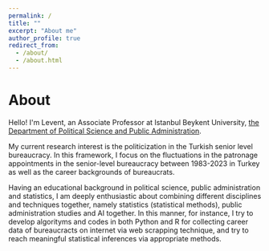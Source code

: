 ```yaml
---
permalink: /
title: ""
excerpt: "About me"
author_profile: true
redirect_from: 
  - /about/
  - /about.html
---
```

About
======
Hello! I'm Levent, an Associate Professor at Istanbul Beykent University, [the Department of Political Science and Public Administration](https://iibf.beykent.edu.tr/en/departments/political-science-and-public-administration-turkish).

My current research interest is the politicization in the Turkish senior level bureaucracy. In this framework, I focus on the fluctuations in the patronage appointments in the senior-level bureaucracy between 1983-2023 in Turkey as well as the career backgrounds of bureaucrats.

Having an educational background in political science, public administration and statistics, I am deeply enthusiastic about combining different disciplines and techniques together, namely statistics (statistical methods), public administration studies and AI together. In this manner, for instance, I try to develop algorityms and codes in both Python and R for collecting career data of bureaucracts on internet via web scrapping technique, and try to reach meaningful statistical inferences via appropriate methods.

